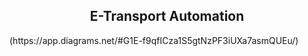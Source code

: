 <h2 align='center'> E-Transport Automation  </h2>
(https://app.diagrams.net/#G1E-f9qfICza1S5gtNzPF3iUXa7asmQUEu/)
